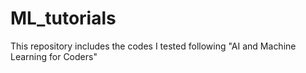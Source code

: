 # ML_tutorials
 This repository includes the codes I tested following "AI and Machine Learning for Coders"
